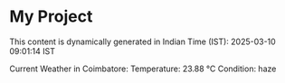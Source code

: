 # My Project

This content is dynamically generated in Indian Time (IST): 2025-03-10 09:01:14 IST


Current Weather in Coimbatore:
Temperature: 23.88 °C
Condition: haze
